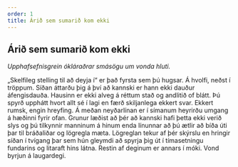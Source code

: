```yaml
---
order: 1
title: Árið sem sumarið kom ekki
---
```


## Árið sem sumarið kom ekki

*Upphafsefnisgrein ókláraðrar smásögu um vonda hluti.*

„Skelfileg stelling til að deyja í“ er það fyrsta sem þú hugsar. Á hvolfi, neðst í tröppum. Síðan áttarðu þig á því að kannski er hann ekki dauður áfengisdauða. Hausinn er ekki alveg á réttum stað og andlitið of blátt. Þú spyrð upphátt hvort allt sé í lagi en færð skiljanlega ekkert svar. Ekkert rumsk, engin hreyfing. Á meðan neyðarlínan er í símanum heyrirðu umgang á hæðinni fyrir ofan. Grunur læðist að þér að kannski hafi þetta ekki verið slys og þú tilkynnir manninum á hinum enda línunnar að þú ætlir að bíða úti þar til bráðaliðar og lögregla mæta. Lögreglan tekur af þér skýrslu en hringir síðan í tvígang þar sem hún gleymdi að spyrja þig út í tímasetningu fundarins og litaraft hins látna. Restin af deginum er annars í móki. Vond byrjun á laugardegi.
